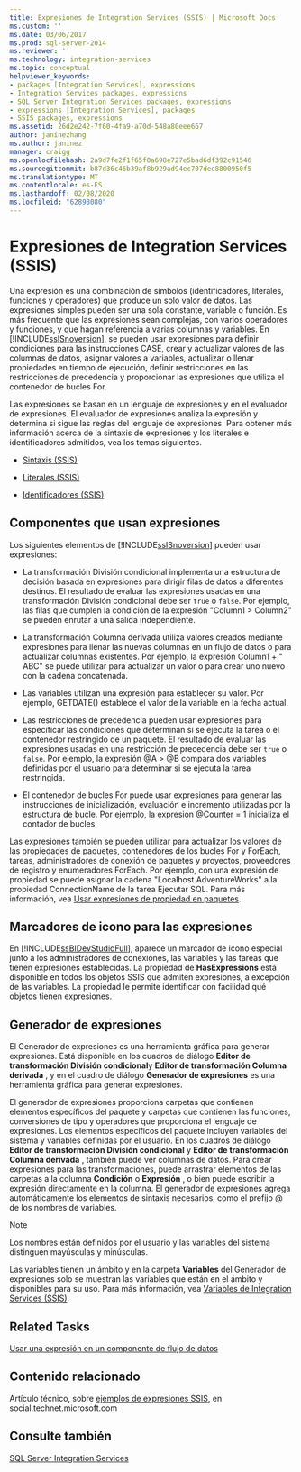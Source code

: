 ```yaml
---
title: Expresiones de Integration Services (SSIS) | Microsoft Docs
ms.custom: ''
ms.date: 03/06/2017
ms.prod: sql-server-2014
ms.reviewer: ''
ms.technology: integration-services
ms.topic: conceptual
helpviewer_keywords:
- packages [Integration Services], expressions
- Integration Services packages, expressions
- SQL Server Integration Services packages, expressions
- expressions [Integration Services], packages
- SSIS packages, expressions
ms.assetid: 26d2e242-7f60-4fa9-a70d-548a80eee667
author: janinezhang
ms.author: janinez
manager: craigg
ms.openlocfilehash: 2a9d7fe2f1f65f0a698e727e5bad6df392c91546
ms.sourcegitcommit: b87d36c46b39af8b929ad94ec707dee8800950f5
ms.translationtype: MT
ms.contentlocale: es-ES
ms.lasthandoff: 02/08/2020
ms.locfileid: "62898080"
---
```

# <a name="integration-services-ssis-expressions"></a>Expresiones de Integration Services (SSIS)
  Una expresión es una combinación de símbolos (identificadores, literales, funciones y operadores) que produce un solo valor de datos. Las expresiones simples pueden ser una sola constante, variable o función. Es más frecuente que las expresiones sean complejas, con varios operadores y funciones, y que hagan referencia a varias columnas y variables. En [!INCLUDE[ssISnoversion](../../includes/ssisnoversion-md.md)], se pueden usar expresiones para definir condiciones para las instrucciones CASE, crear y actualizar valores de las columnas de datos, asignar valores a variables, actualizar o llenar propiedades en tiempo de ejecución, definir restricciones en las restricciones de precedencia y proporcionar las expresiones que utiliza el contenedor de bucles For.  
  
 Las expresiones se basan en un lenguaje de expresiones y en el evaluador de expresiones. El evaluador de expresiones analiza la expresión y determina si sigue las reglas del lenguaje de expresiones. Para obtener más información acerca de la sintaxis de expresiones y los literales e identificadores admitidos, vea los temas siguientes.  
  
-   [Sintaxis &#40;SSIS&#41;](syntax-ssis.md)  
  
-   [Literales &#40;SSIS&#41;](numeric-string-and-boolean-literals.md)  
  
-   [Identificadores &#40;SSIS&#41;](identifiers-ssis.md)  
  
## <a name="components-that-use-expressions"></a>Componentes que usan expresiones  
 Los siguientes elementos de [!INCLUDE[ssISnoversion](../../includes/ssisnoversion-md.md)] pueden usar expresiones:  
  
-   La transformación División condicional implementa una estructura de decisión basada en expresiones para dirigir filas de datos a diferentes destinos. El resultado de evaluar las expresiones usadas en una transformación División condicional debe ser `true` o `false`. Por ejemplo, las filas que cumplen la condición de la expresión "Column1 > Column2" se pueden enrutar a una salida independiente.  
  
-   La transformación Columna derivada utiliza valores creados mediante expresiones para llenar las nuevas columnas en un flujo de datos o para actualizar columnas existentes. Por ejemplo, la expresión Column1 + " ABC" se puede utilizar para actualizar un valor o para crear uno nuevo con la cadena concatenada.  
  
-   Las variables utilizan una expresión para establecer su valor. Por ejemplo, GETDATE() establece el valor de la variable en la fecha actual.  
  
-   Las restricciones de precedencia pueden usar expresiones para especificar las condiciones que determinan si se ejecuta la tarea o el contenedor restringido de un paquete. El resultado de evaluar las expresiones usadas en una restricción de precedencia debe ser `true` o `false`. Por ejemplo, la expresión \@A > \@B compara dos variables definidas por el usuario para determinar si se ejecuta la tarea restringida.  
  
-   El contenedor de bucles For puede usar expresiones para generar las instrucciones de inicialización, evaluación e incremento utilizadas por la estructura de bucle. Por ejemplo, la expresión \@Counter = 1 inicializa el contador de bucles.  
  
 Las expresiones también se pueden utilizar para actualizar los valores de las propiedades de paquetes, contenedores de los bucles For y ForEach, tareas, administradores de conexión de paquetes y proyectos, proveedores de registro y enumeradores ForEach. Por ejemplo, con una expresión de propiedad se puede asignar la cadena "Localhost.AdventureWorks" a la propiedad ConnectionName de la tarea Ejecutar SQL. Para más información, vea [Usar expresiones de propiedad en paquetes](use-property-expressions-in-packages.md).  
  
## <a name="icon-markers-for-expressions"></a>Marcadores de icono para las expresiones  
 En [!INCLUDE[ssBIDevStudioFull](../../includes/ssbidevstudiofull-md.md)], aparece un marcador de icono especial junto a los administradores de conexiones, las variables y las tareas que tienen expresiones establecidas. La propiedad de **HasExpressions** está disponible en todos los objetos SSIS que admiten expresiones, a excepción de las variables. La propiedad le permite identificar con facilidad qué objetos tienen expresiones.  
  
## <a name="expression-builder"></a>Generador de expresiones  
 El Generador de expresiones es una herramienta gráfica para generar expresiones. Está disponible en los cuadros de diálogo **Editor de transformación División condicional**y **Editor de transformación Columna derivada** , y en el cuadro de diálogo **Generador de expresiones** es una herramienta gráfica para generar expresiones.  
  
 El generador de expresiones proporciona carpetas que contienen elementos específicos del paquete y carpetas que contienen las funciones, conversiones de tipo y operadores que proporciona el lenguaje de expresiones. Los elementos específicos del paquete incluyen variables del sistema y variables definidas por el usuario. En los cuadros de diálogo **Editor de transformación División condicional** y **Editor de transformación Columna derivada** , también puede ver columnas de datos. Para crear expresiones para las transformaciones, puede arrastrar elementos de las carpetas a la columna **Condición** o **Expresión** , o bien puede escribir la expresión directamente en la columna. El generador de expresiones agrega automáticamente los elementos de sintaxis necesarios, como el prefijo \@ de los nombres de variables.  
  
> [!NOTE]  
>  Los nombres están definidos por el usuario y las variables del sistema distinguen mayúsculas y minúsculas.  
  
 Las variables tienen un ámbito y en la carpeta **Variables** del Generador de expresiones solo se muestran las variables que están en el ámbito y disponibles para su uso. Para más información, vea [Variables de Integration Services &#40;SSIS&#41;](../integration-services-ssis-variables.md).  
  
## <a name="related-tasks"></a>Related Tasks  
 [Usar una expresión en un componente de flujo de datos](../use-an-expression-in-a-data-flow-component.md)  
  
## <a name="related-content"></a>Contenido relacionado  
 Artículo técnico, sobre [ejemplos de expresiones SSIS](https://go.microsoft.com/fwlink/?LinkId=220761), en social.technet.microsoft.com  
  
## <a name="see-also"></a>Consulte también  
 [SQL Server Integration Services](../sql-server-integration-services.md)  
  
  
